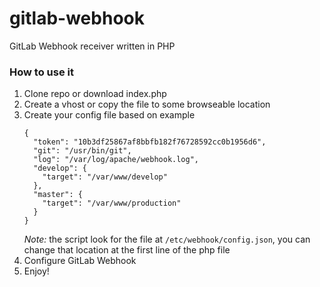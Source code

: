 # gitlab-webhook
GitLab Webhook receiver written in PHP

### How to use it
1. Clone repo or download index.php
1. Create a vhost or copy the file to some browseable location
1. Create your config file based on example
    ```
    {
      "token": "10b3df25867af8bbfb182f76728592cc0b1956d6",
      "git": "/usr/bin/git",
      "log": "/var/log/apache/webhook.log",
      "develop": {
        "target": "/var/www/develop"
      },
      "master": {
        "target": "/var/www/production"
      }
    }
    ```
    *Note:* the script look for the file at `/etc/webhook/config.json`, you can change that location at the first line of the php file
1. Configure GitLab Webhook
1. Enjoy!
